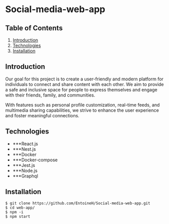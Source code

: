 # Social-media-web-app

## Table of Contents
1. [Introduction](#Introduction)
2. [Technologies](#Technologies)
3. [Installation](#Installation)

## Introduction

  Our goal for this project is to create a user-friendly and modern platform for individuals to connect and share content with each other. We aim to provide a safe and     inclusive space for people to express themselves and engage with their friends, family, and communities.

  With features such as personal profile customization, real-time feeds, and multimedia sharing capabilities, we strive to enhance the user experience and foster           meaningful connections.

## Technologies

  - ***React.js
  - ***Nest.js 
  - ***Docker 
  - ***Docker-compose 
  - ***Jest.js 
  - ***Node.js 
  - ***Graphql 

## Installation

  ```
  $ git clone https://github.com/EntoineH/Social-media-web-app.git
  $ cd web-app/
  $ npm -i
  $ npm start
  ```
